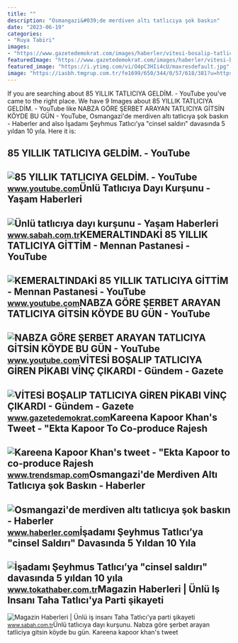 ```yaml
---
title: ""
description: "Osmangazi&#039;de merdiven altı tatlıcıya şok baskın"
date: "2023-06-19"
categories:
- "Ruya Tabiri"
images:
- "https://www.gazetedemokrat.com/images/haberler/vitesi-bosalip-tatliciya-giren-pikabi-vinc-cikardi.jpg"
featuredImage: "https://www.gazetedemokrat.com/images/haberler/vitesi-bosalip-tatliciya-giren-pikabi-vinc-cikardi.jpg"
featured_image: "https://i.ytimg.com/vi/O4pC3HIi4cU/maxresdefault.jpg"
image: "https://iasbh.tmgrup.com.tr/fe1699/650/344/0/57/618/381?u=https://isbh.tmgrup.com.tr/sbh/2018/07/06/unlu-tatliciya-silahli-saldiri-1530909810510.jpeg"
---
```


If you are searching about 85 YILLIK TATLICIYA GELDİM. - YouTube you've came to the right place. We have 9 Images about 85 YILLIK TATLICIYA GELDİM. - YouTube like NABZA GÖRE ŞERBET ARAYAN TATLICIYA GİTSİN KÖYDE BU GÜN - YouTube, Osmangazi'de merdiven altı tatlıcıya şok baskın - Haberler and also İşadamı Şeyhmus Tatlıcı’ya "cinsel saldırı" davasında 5 yıldan 10 yıla. Here it is:

85 YILLIK TATLICIYA GELDİM. - YouTube
-------------------------------------

 ![85 YILLIK TATLICIYA GELDİM. - YouTube](https://i.ytimg.com/vi/Artds9AyLJc/hq2.jpg?sqp=-oaymwEoCOADEOgC8quKqQMcGADwAQH4Ac4FgAKACooCDAgAEAEYciA_KDUwDw==&rs=AOn4CLBfnJU3hfRcjvLA4iY_7m4GcrM7Jg) <small>www.youtube.com</small>Ünlü Tatlıcıya Dayı Kurşunu - Yaşam Haberleri
---------------------------------------------

 ![Ünlü tatlıcıya dayı kurşunu - Yaşam Haberleri](https://iasbh.tmgrup.com.tr/fe1699/650/344/0/57/618/381?u=https://isbh.tmgrup.com.tr/sbh/2018/07/06/unlu-tatliciya-silahli-saldiri-1530909810510.jpeg) <small>www.sabah.com.tr</small>KEMERALTINDAKİ 85 YILLIK TATLICIYA GİTTİM - Mennan Pastanesi - YouTube
----------------------------------------------------------------------

 ![KEMERALTINDAKİ 85 YILLIK TATLICIYA GİTTİM - Mennan Pastanesi - YouTube](https://i.ytimg.com/vi/JjY4gDK9vS4/maxresdefault.jpg) <small>www.youtube.com</small>NABZA GÖRE ŞERBET ARAYAN TATLICIYA GİTSİN KÖYDE BU GÜN - YouTube
----------------------------------------------------------------

 ![NABZA GÖRE ŞERBET ARAYAN TATLICIYA GİTSİN KÖYDE BU GÜN - YouTube](https://i.ytimg.com/vi/O4pC3HIi4cU/maxresdefault.jpg) <small>www.youtube.com</small>VİTESİ BOŞALIP TATLICIYA GİREN PİKABI VİNÇ ÇIKARDI - Gündem - Gazete
--------------------------------------------------------------------

 ![VİTESİ BOŞALIP TATLICIYA GİREN PİKABI VİNÇ ÇIKARDI - Gündem - Gazete](https://www.gazetedemokrat.com/images/haberler/vitesi-bosalip-tatliciya-giren-pikabi-vinc-cikardi.jpg) <small>www.gazetedemokrat.com</small>Kareena Kapoor Khan's Tweet - "Ekta Kapoor To Co-produce Rajesh
---------------------------------------------------------------

 ![Kareena Kapoor Khan's tweet - "Ekta Kapoor to co-produce Rajesh](https://pbs.twimg.com/media/Fcyada8X0AANSFu.jpg) <small>www.trendsmap.com</small>Osmangazi'de Merdiven Altı Tatlıcıya şok Baskın - Haberler
----------------------------------------------------------

 ![Osmangazi'de merdiven altı tatlıcıya şok baskın - Haberler](https://foto.haberler.com/haber/2020/03/27/osmangazi-de-merdiven-alti-tatliciya-sok-bask-13059726_amp.jpg) <small>www.haberler.com</small>İşadamı Şeyhmus Tatlıcı’ya "cinsel Saldırı" Davasında 5 Yıldan 10 Yıla
----------------------------------------------------------------------

 ![İşadamı Şeyhmus Tatlıcı’ya "cinsel saldırı" davasında 5 yıldan 10 yıla](https://tokathabercomtr.teimg.com/crop/1280x720/tokathaber-com-tr/uploads/2023/09/agency/iha/isadami-seyhmus-tatliciya-cinsel-saldiri-davasinda-5-yildan-10-yila-kadar-hapis-talebi.jpg) <small>www.tokathaber.com.tr</small>Magazin Haberleri | Ünlü Iş Insanı Taha Tatlıcı'ya Parti şikayeti
-----------------------------------------------------------------

 ![Magazin Haberleri | Ünlü iş insanı Taha Tatlıcı'ya parti şikayeti](https://isbh.tmgrup.com.tr/sbh/2021/09/02/unlu-is-insani-taha-tatliciya-parti-sikayeti-1630556446793.jpg) <small>www.sabah.com.tr</small>Ünlü tatlıcıya dayı kurşunu. Nabza göre şerbet arayan tatliciya gi̇tsi̇n köyde bu gün. Kareena kapoor khan's tweet
